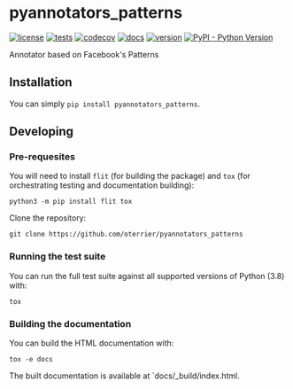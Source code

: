# pyannotators_patterns

[![license](https://img.shields.io/github/license/oterrier/pyannotators_patterns)](https://github.com/oterrier/pyannotators_patterns/blob/master/LICENSE)
[![tests](https://github.com/oterrier/pyannotators_patterns/workflows/tests/badge.svg)](https://github.com/oterrier/pyannotators_patterns/actions?query=workflow%3Atests)
[![codecov](https://img.shields.io/codecov/c/github/oterrier/pyannotators_patterns)](https://codecov.io/gh/oterrier/pyannotators_patterns)
[![docs](https://img.shields.io/readthedocs/pyannotators_patterns)](https://pyannotators_patterns.readthedocs.io)
[![version](https://img.shields.io/pypi/v/pyannotators_patterns)](https://pypi.org/project/pyannotators_patterns/)
[![PyPI - Python Version](https://img.shields.io/pypi/pyversions/pyannotators_patterns)](https://pypi.org/project/pyannotators_patterns/)

Annotator based on Facebook's Patterns

## Installation

You can simply `pip install pyannotators_patterns`.

## Developing

### Pre-requesites

You will need to install `flit` (for building the package) and `tox` (for orchestrating testing and documentation building):

```
python3 -m pip install flit tox
```

Clone the repository:

```
git clone https://github.com/oterrier/pyannotators_patterns
```

### Running the test suite

You can run the full test suite against all supported versions of Python (3.8) with:

```
tox
```

### Building the documentation

You can build the HTML documentation with:

```
tox -e docs
```

The built documentation is available at `docs/_build/index.html.
